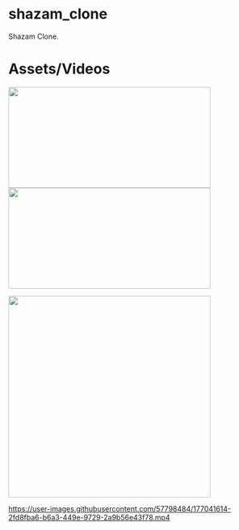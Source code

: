 # shazam_clone

Shazam Clone.


# Assets/Videos

<p float="left">
  <img src="https://user-images.githubusercontent.com/57798484/177042417-c5006c9a-6c74-418d-8d9b-0cb7a22bcabd.png" width="400" height="200"/>
  <img src="https://user-images.githubusercontent.com/57798484/177042463-0a23316c-2658-4adf-8941-75b12550e65a.png" width="400" height="200"/>
</p>





<img src="https://media.giphy.com/media/PFhRlzeNuhLweGfeSb/giphy.gif" width="400"/>


https://user-images.githubusercontent.com/57798484/177041614-2fd8fba6-b6a3-449e-9729-2a9b56e43f78.mp4

